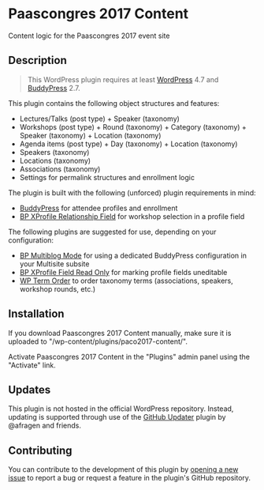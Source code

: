 # Paascongres 2017 Content #

Content logic for the Paascongres 2017 event site

## Description ##

> This WordPress plugin requires at least [WordPress](https://wordpress.org) 4.7 and [BuddyPress](https://buddypress.org) 2.7.

This plugin contains the following object structures and features:

* Lectures/Talks (post type) + Speaker (taxonomy)
* Workshops (post type) + Round (taxonomy) + Category (taxonomy) + Speaker (taxonomy) + Location (taxonomy)
* Agenda items (post type) + Day (taxonomy) + Location (taxonomy)
* Speakers (taxonomy)
* Locations (taxonomy)
* Associations (taxonomy)
* Settings for permalink structures and enrollment logic

The plugin is built with the following (unforced) plugin requirements in mind:
* [BuddyPress](https://wordpress.org/plugins/buddypress/) for attendee profiles and enrollment
* [BP XProfile Relationship Field](https://github.com/lmoffereins/bp-xprofile-relationship-field/) for workshop selection in a profile field

The following plugins are suggested for use, depending on your configuration:
* [BP Multiblog Mode](https://github.com/lmoffereins/bp-multiblog-mode/) for using a dedicated BuddyPress configuration in your Multisite subsite
* [BP XProfile Field Read Only](https://github.com/lmoffereins/bp-xprofile-field-read-only/) for marking profile fields uneditable
* [WP Term Order](https://wordpress.org/plugins/wp-term-order/) to order taxonomy terms (associations, speakers, workshop rounds, etc.)

## Installation ##

If you download Paascongres 2017 Content manually, make sure it is uploaded to "/wp-content/plugins/paco2017-content/".

Activate Paascongres 2017 Content in the "Plugins" admin panel using the "Activate" link.

## Updates ##

This plugin is not hosted in the official WordPress repository. Instead, updating is supported through use of the [GitHub Updater](https://github.com/afragen/github-updater/) plugin by @afragen and friends.

## Contributing ##

You can contribute to the development of this plugin by [opening a new issue](https://github.com/vgsr/paco2017-content/issues/) to report a bug or request a feature in the plugin's GitHub repository.

